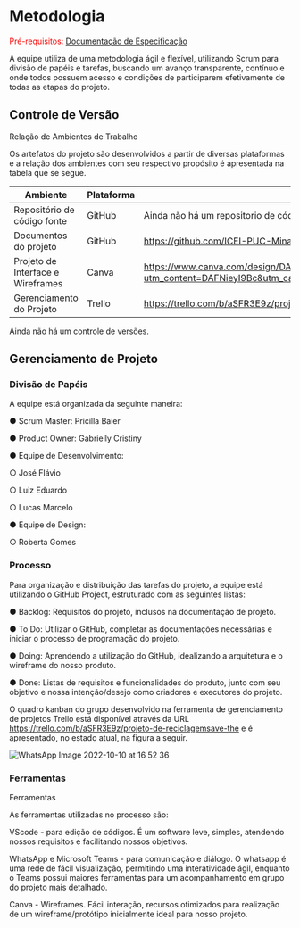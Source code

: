 
# Metodologia

<span style="color:red">Pré-requisitos: <a href="2-Especificação do Projeto.md"> Documentação de Especificação</a></span>

A equipe utiliza de uma metodologia ágil e flexível, utilizando Scrum para divisão de papéis e tarefas, buscando um avanço transparente, contínuo e onde todos possuem acesso e condições de participarem efetivamente de todas as etapas do projeto.

## Controle de Versão

Relação de Ambientes de Trabalho

Os artefatos do projeto são desenvolvidos a partir de diversas plataformas e a relação dos ambientes com seu respectivo propósito é apresentada na tabela que se segue. 

| Ambiente | Plataforma | Link de Acesso |
|----------|------------|----------------|
| Repositório de código fonte | GitHub | Ainda não há um repositorio de código fonte.
| Documentos do projeto | GitHub | https://github.com/ICEI-PUC-Minas-PMV-ADS/pmv-ads-2022-2-e1-proj-web-t1-meio-ambiente |
| Projeto de Interface e  Wireframes | Canva | https://www.canva.com/design/DAFNieyI9Bc/zf-XYPpn1reo8C85i4zUww/edit?utm_content=DAFNieyI9Bc&utm_campaign=designshare&utm_medium=link2&utm_source=sharebutton |
| Gerenciamento do Projeto | Trello | https://trello.com/b/aSFR3E9z/projeto-de-reciclagemsave-the-planet |


Ainda não há um controle de versões.

## Gerenciamento de Projeto

### Divisão de Papéis

A equipe está organizada da seguinte maneira:

●     Scrum Master: Pricilla Baier

●     Product Owner: Gabrielly Cristiny

●     Equipe de Desenvolvimento:

○     José Flávio

○     Luiz Eduardo

○     Lucas Marcelo


●     Equipe de Design:

○     Roberta Gomes

### Processo

Para organização e distribuição das tarefas do projeto, a equipe está utilizando o GitHub Project, estruturado com as seguintes listas:
 
●  Backlog: Requisitos do projeto, inclusos na documentação de projeto.

●  To Do: Utilizar o GitHub, completar as documentações necessárias e iniciar o processo de programação do projeto.

●  	Doing: Aprendendo a utilização do GitHub, idealizando a arquitetura e o wireframe do nosso produto.

●   Done: Listas de requisitos e funcionalidades do produto, junto com seu objetivo e nossa intenção/desejo como criadores e executores do projeto.

O quadro kanban do grupo desenvolvido na ferramenta de gerenciamento de projetos Trello está disponível através da URL https://trello.com/b/aSFR3E9z/projeto-de-reciclagemsave-the e é apresentado, no estado atual, na figura a seguir.


![WhatsApp Image 2022-10-10 at 16 52 36](https://user-images.githubusercontent.com/114036574/194942429-7edad342-3247-4c33-b5b7-66b015cb640f.jpeg)


### Ferramentas

Ferramentas

As ferramentas utilizadas no processo são:

VScode - para edição de códigos. É um software leve, simples, atendendo nossos requisitos e facilitando nossos objetivos.

WhatsApp e Microsoft Teams - para comunicação e diálogo. O whatsapp é uma rede de fácil visualização, permitindo uma interatividade ágil, enquanto o Teams possui maiores ferramentas para um acompanhamento em grupo do projeto mais detalhado.

Canva - Wireframes. Fácil interação, recursos otimizados para realização de um wireframe/protótipo inicialmente ideal para nosso projeto.
